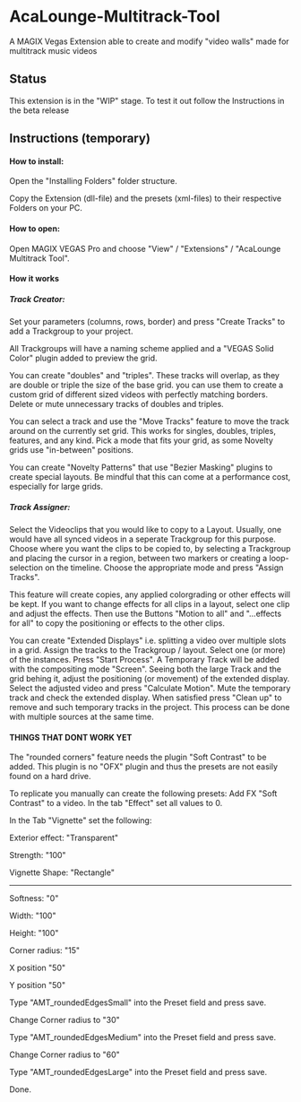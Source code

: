# AcaLounge-Multitrack-Tool
A MAGIX Vegas Extension able to create and modify "video walls" made for multitrack music videos

## Status
This extension is in the "WIP" stage. To test it out follow the Instructions in the beta release



## Instructions (temporary)

#### How to install:

Open the "Installing Folders" folder structure.

Copy the Extension (dll-file) and the presets (xml-files) to their respective Folders on your PC.


#### How to open: 

Open MAGIX VEGAS Pro and choose "View" / "Extensions" / "AcaLounge Multitrack Tool".



#### How it works

##### Track Creator:
Set your parameters (columns, rows, border) and press "Create Tracks" to add a Trackgroup to your project.

All Trackgroups will have a naming scheme applied and a "VEGAS Solid Color" plugin added to preview the grid.

You can create "doubles" and "triples". 
These tracks will overlap, as they are double or triple the size of the base grid.
you can use them to create a custom grid of different sized videos with perfectly matching borders.
Delete or mute unnecessary tracks of doubles and triples.

You can select a track and use the "Move Tracks" feature to move the track around on the currently set grid.
This works for singles, doubles, triples, features, and any kind. 
Pick a mode that fits your grid, as some Novelty grids use "in-between" positions.

You can create "Novelty Patterns" that use "Bezier Masking" plugins to create special layouts.
Be mindful that this can come at a performance cost, especially for large grids.

##### Track Assigner: 

Select the Videoclips that you would like to copy to a Layout.
Usually, one would have all synced videos in a seperate Trackgroup for this purpose.
Choose where you want the clips to be copied to, by selecting a Trackgroup and
placing the cursor in a region, between two markers or creating a loop-selection on the timeline.
Choose the appropriate mode and press "Assign Tracks".

This feature will create copies, any applied colorgrading or other effects will be kept.
If you want to change effects for all clips in a layout, select one clip and adjust the effects.
Then use the Buttons "Motion to all" and "...effects for all" to copy the positioning or effects to the other clips.

You can create "Extended Displays" i.e. splitting a video over multiple slots in a grid.
Assign the tracks to the Trackgroup / layout. Select one (or more) of the instances.
Press "Start Process". A Temporary Track will be added with the compositing mode "Screen".
Seeing both the large Track and the grid behing it, adjust the positioning (or movement) of the extended display.
Select the adjusted video and press "Calculate Motion". Mute the temporary track and check the extended display.
When satisfied press "Clean up" to remove and such temporary tracks in the project.
This process can be done with multiple sources at the same time.


#### THINGS THAT DONT WORK YET
The "rounded corners" feature needs the plugin "Soft Contrast" to be added. 
This plugin is no "OFX" plugin and thus the presets are not easily found on a hard drive. 


To replicate you manually can create the following presets:
Add FX "Soft Contrast" to a video.
In the tab "Effect" set all values to 0.

In the Tab "Vignette" set the following:

Exterior effect: "Transparent"

Strength: "100"

Vignette Shape: "Rectangle"

----

Softness: "0"

Width: "100"

Height: "100"

Corner radius: "15"

X position "50"

Y position "50"




Type "AMT_roundedEdgesSmall" into the Preset field and press save.

Change Corner radius to "30"

Type "AMT_roundedEdgesMedium" into the Preset field and press save.

Change Corner radius to "60"

Type "AMT_roundedEdgesLarge" into the Preset field and press save.


Done.
